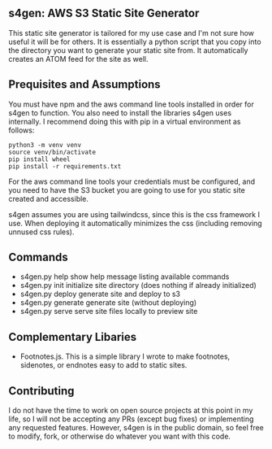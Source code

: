 s4gen: AWS S3 Static Site Generator
-----------------------------------

This static site generator is tailored for my use case and I'm not sure how
useful it will be for others. It is essentially a python script that you copy
into the directory you want to generate your static site from. It automatically
creates an ATOM feed for the site as well.

## Prequisites and Assumptions

You must have npm and the aws command line tools installed in order for s4gen to
function. You also need to install the libraries s4gen uses internally. I
recommend doing this with pip in a virtual environment as follows:

    python3 -m venv venv
    source venv/bin/activate
    pip install wheel
    pip install -r requirements.txt

For the aws command line tools your credentials must be configured, and you need
to have the S3 bucket you are going to use for you static site created and
accessible.

s4gen assumes you are using tailwindcss, since this is the css framework I use.
When deploying it automatically minimizes the css (including removing unnused
css rules).

## Commands

- s4gen.py help             show help message listing available commands
- s4gen.py init             initialize site directory (does nothing if already initialized)
- s4gen.py deploy           generate site and deploy to s3
- s4gen.py generate         generate site (without deploying)
- s4gen.py serve            serve site files locally to preview site

## Complementary Libaries

- Footnotes.js. This is a simple library I wrote to make footnotes, sidenotes,
  or endnotes easy to add to static sites.

## Contributing

I do not have the time to work on open source projects at this point in my life,
so I will not be accepting any PRs (except bug fixes) or implementing any
requested features. However, s4gen is in the public domain, so feel free to
modify, fork, or otherwise do whatever you want with this code.
